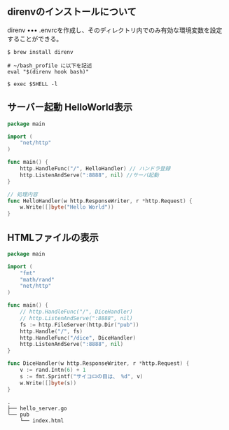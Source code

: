 ## direnvのインストールについて

direnv ••• .envrcを作成し、そのディレクトリ内でのみ有効な環境変数を設定することができる。  

```
$ brew install direnv

# ~/bash_profile に以下を記述
eval "$(direnv hook bash)"

$ exec $SHELL -l
```

## サーバー起動 HelloWorld表示

```go
package main

import (
	"net/http"
)

func main() {
	http.HandleFunc("/", HelloHandler) // ハンドラ登録
	http.ListenAndServe(":8888", nil) //サーバ起動
}

// 処理内容
func HelloHandler(w http.ResponseWriter, r *http.Request) {
	w.Write([]byte("Hello World"))
}

```

## HTMLファイルの表示

```go
package main

import (
	"fmt"
	"math/rand"
	"net/http"
)

func main() {
	// http.HandleFunc("/", DiceHandler)
	// http.ListenAndServe(":8888", nil)
	fs := http.FileServer(http.Dir("pub"))
	http.Handle("/", fs)
	http.HandleFunc("/dice", DiceHandler)
	http.ListenAndServe(":8888", nil)
}

func DiceHandler(w http.ResponseWriter, r *http.Request) {
	v := rand.Intn(6) + 1
	s := fmt.Sprintf("サイコロの目は、 %d", v)
	w.Write([]byte(s))
}
```
```
.
├── hello_server.go
└── pub
    └── index.html
```
